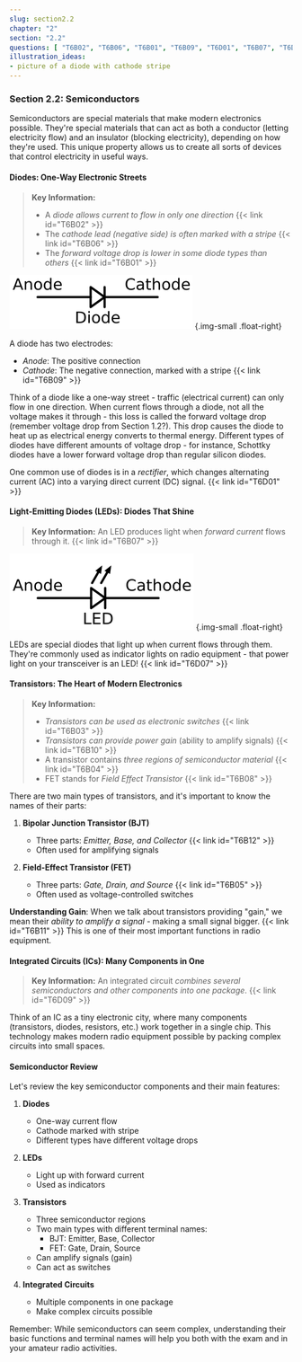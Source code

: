 ```yaml
---
slug: section2.2
chapter: "2"
section: "2.2"
questions: [ "T6B02", "T6B06", "T6B01", "T6B09", "T6D01", "T6B07", "T6D07", "T6B03", "T6B10", "T6B04", "T6B08", "T6B12", "T6B05", "T6B11", "T6D09" ]
illustration_ideas:
- picture of a diode with cathode stripe
---
```


### Section 2.2: Semiconductors

Semiconductors are special materials that make modern electronics possible. They're special materials that can act as both a conductor (letting electricity flow) and an insulator (blocking electricity), depending on how they're used. This unique property allows us to create all sorts of devices that control electricity in useful ways.

#### Diodes: One-Way Electronic Streets

> **Key Information:** 
> - A *diode allows current to flow in only one direction* {{< link id="T6B02" >}}
> - The *cathode lead (negative side) is often marked with a stripe* {{< link id="T6B06" >}}
> - The *forward voltage drop is lower in some diode types than others* {{< link id="T6B01" >}}

![Diode schematic diagram with anode / cathode labeled](../../../images/s2-2-diode.svg)
{.img-small .float-right}

A diode has two electrodes:
- *Anode*: The positive connection
- *Cathode*: The negative connection, marked with a stripe {{< link id="T6B09" >}}

Think of a diode like a one-way street - traffic (electrical current) can only flow in one direction. When current flows through a diode, not all the voltage makes it through - this loss is called the forward voltage drop (remember voltage drop from Section 1.2?). This drop causes the diode to heat up as electrical energy converts to thermal energy. Different types of diodes have different amounts of voltage drop - for instance, Schottky diodes have a lower forward voltage drop than regular silicon diodes.

One common use of diodes is in a *rectifier*, which changes alternating current (AC) into a varying direct current (DC) signal. {{< link id="T6D01" >}}

#### Light-Emitting Diodes (LEDs): Diodes That Shine

> **Key Information:** An LED produces light when *forward current* flows through it. {{< link id="T6B07" >}}

![LED schematic diagram with anode / cathode labeled](../../../images/s2-2-led.svg)
{.img-small .float-right}

LEDs are special diodes that light up when current flows through them. They're commonly used as indicator lights on radio equipment - that power light on your transceiver is an LED! {{< link id="T6D07" >}}

#### Transistors: The Heart of Modern Electronics

> **Key Information:** 
> - *Transistors can be used as electronic switches* {{< link id="T6B03" >}}
> - *Transistors can provide power gain* (ability to amplify signals) {{< link id="T6B10" >}}
> - A transistor contains *three regions of semiconductor material* {{< link id="T6B04" >}}
> - FET stands for *Field Effect Transistor* {{< link id="T6B08" >}}

There are two main types of transistors, and it's important to know the names of their parts:

1. **Bipolar Junction Transistor (BJT)**
   - Three parts: *Emitter, Base, and Collector* {{< link id="T6B12" >}}
   - Often used for amplifying signals

2. **Field-Effect Transistor (FET)**
   - Three parts: *Gate, Drain, and Source* {{< link id="T6B05" >}}
   - Often used as voltage-controlled switches

**Understanding Gain**: When we talk about transistors providing "gain," we mean their *ability to amplify a signal* - making a small signal bigger. {{< link id="T6B11" >}} This is one of their most important functions in radio equipment.

#### Integrated Circuits (ICs): Many Components in One

> **Key Information:** An integrated circuit *combines several semiconductors and other components into one package*. {{< link id="T6D09" >}}

Think of an IC as a tiny electronic city, where many components (transistors, diodes, resistors, etc.) work together in a single chip. This technology makes modern radio equipment possible by packing complex circuits into small spaces.

#### Semiconductor Review

Let's review the key semiconductor components and their main features:

1. **Diodes**
   - One-way current flow
   - Cathode marked with stripe
   - Different types have different voltage drops

2. **LEDs**
   - Light up with forward current
   - Used as indicators

3. **Transistors**
   - Three semiconductor regions
   - Two main types with different terminal names:
     - BJT: Emitter, Base, Collector
     - FET: Gate, Drain, Source
   - Can amplify signals (gain)
   - Can act as switches

4. **Integrated Circuits**
   - Multiple components in one package
   - Make complex circuits possible

Remember: While semiconductors can seem complex, understanding their basic functions and terminal names will help you both with the exam and in your amateur radio activities.

